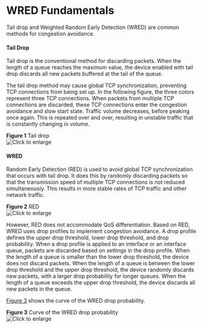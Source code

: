 WRED Fundamentals
=================

Tail drop and Weighted Random Early Detection (WRED) are common methods for congestion avoidance.

#### Tail Drop

Tail drop is the conventional method for discarding packets. When the length of a queue reaches the maximum value, the device enabled with tail drop discards all new packets buffered at the tail of the queue.

The tail drop method may cause global TCP synchronization, preventing TCP connections from being set up. In the following figure, the three colors represent three TCP connections. When packets from multiple TCP connections are discarded, these TCP connections enter the congestion avoidance and slow start state. Traffic volume decreases, before peaking once again. This is repeated over and over, resulting in unstable traffic that is constantly changing in volume.

**Figure 1** Tail drop  
![](figure/en-us_image_0000001513154350.png "Click to enlarge")

#### WRED

Random Early Detection (RED) is used to avoid global TCP synchronization that occurs with tail drop. It does this by randomly discarding packets so that the transmission speed of multiple TCP connections is not reduced simultaneously. This results in more stable rates of TCP traffic and other network traffic.

**Figure 2** RED  
![](figure/en-us_image_0000001563754693.png "Click to enlarge")

However, RED does not accommodate QoS differentiation. Based on RED, WRED uses drop profiles to implement congestion avoidance. A drop profile defines the upper drop threshold, lower drop threshold, and drop probability. When a drop profile is applied to an interface or an interface queue, packets are discarded based on settings in the drop profile. When the length of a queue is smaller than the lower drop threshold, the device does not discard packets. When the length of a queue is between the lower drop threshold and the upper drop threshold, the device randomly discards new packets, with a larger drop probability for longer queues. When the length of a queue exceeds the upper drop threshold, the device discards all new packets in the queue.

[Figure 3](#EN-US_CONCEPT_0000001563754677__fig_dc_fd_qos_000803) shows the curve of the WRED drop probability.

**Figure 3** Curve of the WRED drop probability  
![](figure/en-us_image_0000001512834806.png "Click to enlarge")
